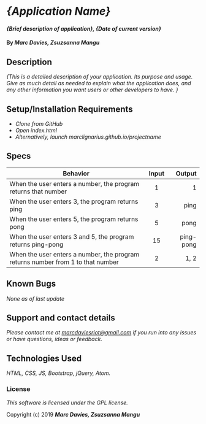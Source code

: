 # _{Application Name}_

#### _{Brief description of application}, {Date of current version}_

#### By _**Marc Davies, Zsuzsanna Mangu**_

## Description

_{This is a detailed description of your application. Its purpose and usage.  Give as much detail as needed to explain what the application does, and any other information you want users or other developers to have. }_

## Setup/Installation Requirements

* _Clone from GitHub_
* _Open index.html_
* _Alternatively, launch marclignarius.github.io/projectname_

## Specs

| Behavior | Input | Output |
| ------------- |:-------------:| -----:|
| When the user enters a number, the program returns that number | 1 | 1 |
| When the user enters 3, the program returns ping | 3 | ping |
| When the user enters 5, the program returns pong | 5 | pong |
| When the user enters 3 and 5, the program returns ping-pong | 15 | ping-pong |
| When the user enters a number, the program returns number from 1 to that number | 2 | 1, 2 |

## Known Bugs

_None as of last update_

## Support and contact details

_Please contact me at marcdaviesriot@gmail.com if you run into any issues or have questions, ideas or feedback._

## Technologies Used

_HTML, CSS, JS, Bootstrap, jQuery, Atom._

### License

*This software is licensed under the GPL license.*

Copyright (c) 2019 **_Marc Davies, Zsuzsanna Mangu_**
